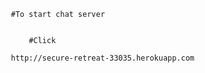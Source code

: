        #To start chat server


           #Click
	   
	   http://secure-retreat-33035.herokuapp.com
